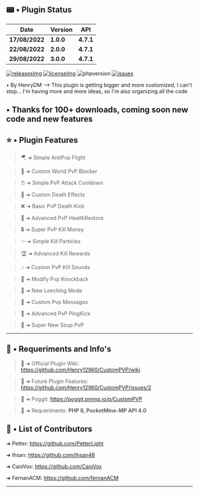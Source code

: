 ## 📟 • Plugin Status

| **Date** | **Version** | **API** |
| --- | --- | --- | 
| **17/08/2022** | **1.0.0** | **4.7.1** |
| **22/08/2022** | **2.0.0** | **4.7.1** |
| **29/08/2022** | **3.0.0** | **4.7.1** |

[releases]: https://github.com/Henry12960/CustomPVP/releases/latest
[releasesImg]: https://img.shields.io/github/v/release/Henry12960/CustomPVP.svg?color=green&include_prereleases&label=RELEASE&style=for-the-badge
[license]: https://github.com/Henry12960/CustomPVP/blob/master/LICENSE
[licenseImg]: https://img.shields.io/github/license/Henry12960/CustomPVP.svg?color=purple&style=for-the-badge
[issues]: https://img.shields.io/github/issues/Henry12960/CustomPVP.svg?color=blue&style=for-the-badge
[phpversion]: https://img.shields.io/badge/PHP-8.0%2B-red?style=for-the-badge
[issueslink]: https://github.com/David-pm-pl/EpicCustomAlerts/issues

[![releasesImg]][releases] [![licenseImg]][license] ![phpversion] [![issues]][issueslink] 

 • By HenryDM --> This plugin is getting bigger and more customized, I can't stop... I'm having more and more ideas, so I'm also organizing all the code

 • Thanks for **100+** downloads, coming soon new code and new features 
---
## ⭐ • Plugin Features

> 🪂 ➔ Simple AntiPvp Flight

> 🛑 ➔ Custom World PvP Blocker

> ⏰ ➔ Simple PvP Attack Cooldown

> 💉 ➔ Custom Death Effects

> ❌ ➔ Basic PvP Death Kick

> 💖 ➔ Advanced PvP HealthRestore

> 💲 ➔ Super PvP Kill Money

> ✨ ➔ Simple Kill Particles

> 🏆 ➔ Advanced Kill Rewards

> 🎶 ➔ Custom PvP Kill Sounds

> 📏 ➔ Modify Pvp Knockback

> 🚀 ➔ New Leeching Mode

> 💌 ➔ Custom Pvp Messages

> 🔴 ➔ Advanced PvP PingKick

> 🥣 ➔ Super New Soup PvP

---
## 🎯 • Requeriments and Info's

> 📒 ➜ Official Plugin Wiki: https://github.com/Henry12960/CustomPVP/wiki

> 🔮 ➜ Future Plugin Features: https://github.com/Henry12960/CustomPVP/issues/2

> 📰 ➜ Poggit: https://poggit.pmmp.io/p/CustomPVP

> 🚨 ➜ Requeriments: **PHP 8, PocketMine-MP API 4.0**

## 👥 • List of Contributors

➜ Petter: https://github.com/PetterLight

➜ Ihsan: https://github.com/Ihsan48

➜ CaioVox: https://github.com/CaioVox

➜ FernanACM: https://github.com/fernanACM

---
